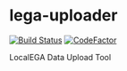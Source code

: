 # lega-uploader
[![Build Status](https://github.com/uio-bmi/lega-uploader/workflows/Test/badge.svg)](https://github.com/uio-bmi/lega-uploader/actions)
[![CodeFactor](https://www.codefactor.io/repository/github/uio-bmi/lega-uploader/badge)](https://www.codefactor.io/repository/github/uio-bmi/lega-uploader)

LocalEGA Data Upload Tool
